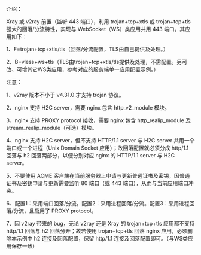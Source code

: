 介绍：

Xray 或 v2ray 前置（监听 443 端口），利用 trojan+tcp+xtls 或 trojan+tcp+tls 强大的回落/分流特性，实现与 WebSocket（WS）类应用共用 443 端口。其应用如下：

1、F=trojan+tcp+xtls/tls（回落/分流配置，TLS由自己提供及处理。）

2、B=vless+ws+tls（TLS由trojan+tcp+xtls/tls提供及处理，不需配置。另可改、可增其它WS类应用，参考对应的服务端单一应用配置示例。）

注意：

1、v2ray 版本不小于 v4.31.0 才支持 trojan 协议。

2、nginx 支持 H2C server，需要 nginx 包含 http_v2_module 模块。

3、nginx 支持 PROXY protocol 接收，需要 nginx 包含 http_realip_module 及 stream_realip_module（可选）模块。

4、nginx 支持 H2C server，但不支持 HTTP/1.1 server 与 H2C server 共用一个端口或一个进程（Unix Domain Socket 应用）；故回落配置就必须分成 http/1.1 回落与 h2 回落两部分，以便分别对应 nginx 的 HTTP/1.1 server 与 H2C server。

5、不要使用 ACME 客户端在当前服务器上申请与更新普通证书及密钥，因普通证书及密钥申请与更新需要监听 80 端口（或 443 端口），从而与当前应用端口冲突。

6、配置1：采用端口回落/分流。配置2：采用进程回落/分流。配置3：采用进程回落/分流，且启用了 PROXY protocol。

7、因 v2ray 带来的 bug，无论 v2ray 还是 Xray 的 trojan+tcp+tls 应用都不支持 http/1.1 回落与 h2 回落分开；故若使用 trojan+tcp+tls 回落 nginx 应用，必须删除本示例中 h2 连接及回落配置，保留 http/1.1 连接及回落配置即可。（与WS类应用保存一致）
